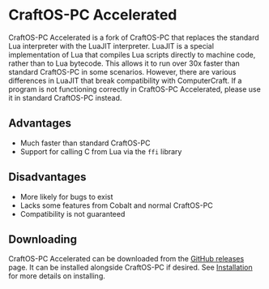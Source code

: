 # CraftOS-PC Accelerated
CraftOS-PC Accelerated is a fork of CraftOS-PC that replaces the standard Lua interpreter with the LuaJIT interpreter. LuaJIT is a special implementation of Lua that compiles Lua scripts directly to machine code, rather than to Lua bytecode. This allows it to run over 30x faster than standard CraftOS-PC in some scenarios. However, there are various differences in LuaJIT that break compatibility with ComputerCraft. If a program is not functioning correctly in CraftOS-PC Accelerated, please use it in standard CraftOS-PC instead.

## Advantages
* Much faster than standard CraftOS-PC
* Support for calling C from Lua via the `ffi` library

## Disadvantages
* More likely for bugs to exist
* Lacks some features from Cobalt and normal CraftOS-PC
* Compatibility is not guaranteed

## Downloading
CraftOS-PC Accelerated can be downloaded from the [GitHub releases](https://github.com/MCJack123/craftos2/releases) page. It can be installed alongside CraftOS-PC if desired. See [Installation](installation) for more details on installing.